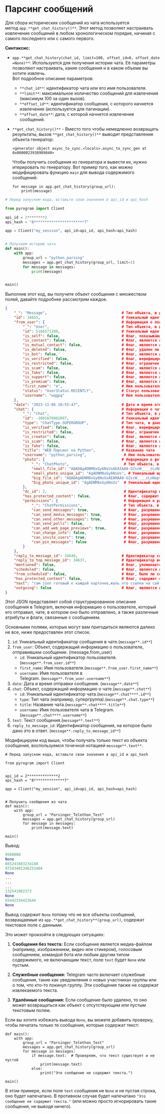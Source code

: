 # Парсинг сообщений

Для сбора исторических сообщений из чата используется метод `app.**get_chat_history()**`. Этот метод позволяет настраивать извлечение сообщений в любом хронологическом порядке, начиная с самого последнего или с самого первого.

**Синтаксис:**

- `app.**get_chat_history(chat_id, limit=100, offset_id=0, offset_date=None)**`: Используется для получения истории чата. Её параметры позволяют настраивать, какие сообщения и в каком объеме вы хотите извлечь.  
    Вот подробное описание параметров: 
    - `**chat_id**`: идентификатор чата или его имя пользователя.
    - `**limit**`: максимальное количество сообщений для извлечения (максимум 100 за один вызов).
    - `**offset_id**`: идентификатор сообщения, с которого начнется извлечение (используется для пагинации).
    - `**offset_date**`: дата, с которой начнется извлечение сообщений.
- `**get_chat_history()**` - Вместо того чтобы немедленно возвращать результаты, вызов `**get_chat_history()**` выводит представление объекта генератор:
    
    ```
    <generator object async_to_sync.<locals>.async_to_sync_gen at 0x0000023938989840>
    ```
    
    Чтобы получить сообщения из генератора и вывести их, нужно итерировать по генератору. Вот пример того, как можно модифицировать функцию `main` для вывода содержимого сообщений:
    
    ```
    for message in app.get_chat_history(group_url):
        print(message)
    ```
    

```python
# Перед запуском кода, вставьте свои значения в api_id и api_hash

from pyrogram import Client

api_id = 2********2
api_hash = "8***********************7"

app = Client("my_session", api_id=api_id, api_hash=api_hash)


# Получаем историю чата
def main():
    with app:
        group_url = "python_parsing"
        messages = app.get_chat_history(group_url, limit=1)
        for message in messages:
            print(message)


main()
```

Выполнив этот код, вы получите объект сообщения с множеством полей, давайте подробнее рассмотрим каждое.

```json
{
    "_": "Message",                                  # Тип объекта, в данном случае сообщение
    "id": 34655,                                     # Уникальный идентификатор сообщения в чате
    "from_user": {                                   # Информация о пользователе, отправившем сообщение
        "_": "User",                                 # Тип объекта, в данном случае пользователь
        "id": 5166571280,                            # Уникальный идентификатор пользователя
        "is_self": false,                            # Флаг, показывающий, является ли пользователь текущим авторизованным пользователем
        "is_contact": false,                         # Флаг, является ли пользователь контактом текущего пользователя
        "is_mutual_contact": false,                  # Флаг, является ли пользователь взаимным контактом
        "is_deleted": false,                         # Флаг, удален ли аккаунт пользователя
        "is_bot": false,                             # Флаг, является ли пользователь ботом
        "is_verified": false,                        # Флаг, верифицирован ли аккаунт пользователя
        "is_restricted": false,                      # Флаг, ограничен ли аккаунт пользователя
        "is_scam": false,                            # Флаг, является ли аккаунт мошенническим
        "is_fake": false,                            # Флаг, является ли аккаунт фальшивым
        "is_support": false,                         # Флаг, является ли аккаунт службой поддержки
        "is_premium": false,                         # Флаг, является ли аккаунт премиум-аккаунтом
        "first_name": "я",                           # Имя пользователя
        "status": "UserStatus.RECENTLY",             # Статус пользователя, в данном случае недавно был в сети
        "username": "wqgpq"                          # Имя пользователя в Телеграм
    },
    "date": "2023-11-06 10:55:47",                   # Дата и время отправки сообщения
    "chat": {                                        # Информация о чате, в котором было отправлено сообщение
        "_": "Chat",                                 # Тип объекта, в данном случае чат
        "id": -1001676962097,                        # Уникальный идентификатор чата
        "type": "ChatType.SUPERGROUP",               # Тип чата, в данном случае супергруппа
        "is_verified": false,                        # Флаг, верифицирован ли чат
        "is_restricted": false,                      # Флаг, ограничен ли чат
        "is_creator": false,                         # Флаг, является ли текущий пользователь создателем чата
        "is_scam": false,                            # Флаг, является ли чат мошенническим
        "is_fake": false,                            # Флаг, является ли чат фальшивым
        "title": "WEB Парсинг на Python",            # Название чата
        "username": "python_parsing",                 # Имя пользователя чата в Телеграм
        "photo": {                                   # Информация о фотографии чата
            "_": "ChatPhoto",                         # Тип объекта, в данном случае фотография чата
            "small_file_id": "AQADAgADNM8xGy6NsUsAEAIAA8-GZscW____zLoNapvxxE8ABB4E", # Идентификатор маленькой фотографии чата
            "small_photo_unique_id": "AgADNM8xGy6NsUs", # Уникальный идентификатор маленькой фотографии чата
            "big_file_id": "AQADAgADNM8xGy6NsUsAEAMAA8-GZscW____zLoNapvxxE8ABB4E", # Идентификатор большой фотографии чата
            "big_photo_unique_id": "AgADNM8xGy6NsUs"  # Уникальный идентификатор большой фотографии чата
        },
        "dc_id": 2,                                   # Идентификатор центра данных, где хранится чат
        "has_protected_content": false,               # Флаг, содержит ли чат защищенный контент
        "permissions": {                              # Информация о разрешениях в чате
            "_": "ChatPermissions",                   # Тип объекта, в данном случае разрешения чата
            "can_send_messages": true,                # Флаг, разрешено ли отправлять сообщения в чат
            "can_send_media_messages": true,          # Флаг, разрешено ли отправлять медиа-сообщения
            "can_send_other_messages": true,          # Флаг, разрешено ли отправлять другие типы сообщений
            "can_send_polls": false,                  # Флаг, разрешено ли отправлять опросы
            "can_add_web_page_previews": true,        # Флаг, разрешено ли добавлять предпросмотры веб-страниц
            "can_change_info": false,                 # Флаг, разрешено ли изменять информацию о чате
            "can_invite_users": true,                 # Флаг, разрешено ли приглашать пользователей
            "can_pin_messages": false                 # Флаг, разрешено ли закреплять сообщения
        }
    },
    "reply_to_message_id": 34640,                    # Идентификатор сообщения, на которое было дано это ответ
    "reply_to_top_message_id": 34637,                # Идентификатор верхнего сообщения в цепочке ответов
    "mentioned": false,                              # Флаг, упоминается ли текущий пользователь в сообщении
    "scheduled": false,                              # Флаг, является ли сообщение запланированным
    "from_scheduled": false,                         # Флаг, было ли сообщение отправлено из запланированных
    "has_protected_content": false,                  # Флаг, содержит ли сообщение защищенный контент
    "text": "там json готовый к каждой карточке,жаль что ссылки на сайт в нем нет", # Текст сообщения
    "outgoing": false                                # Флаг, является ли сообщение исходящим
}
```

Этот JSON представляет собой структурированное описание сообщения в Telegram, включая информацию о пользователе, который его отправил, чате, в котором оно было отправлено, а также различные атрибуты и флаги, связанные с сообщением.

Основными полями, которые могут вам пригодиться являются далеко не все, ниже предоставлен этот список.

1. `id`: Уникальный идентификатор сообщения в чате.(`message**.id**`)
2. `from_user`: Объект, содержащий информацию о пользователе, отправившем сообщение. (message.from_user)
    - `id`: Уникальный идентификатор пользователя.(`message**.from_user.id**`)
    - `first_name`: Имя пользователя.(`message**.from_user.first_name**`)
    - `username`: Имя пользователя в Telegram. (`message**.from_user.username**`)
3. `date`: Дата и время отправки сообщения. (`message**.date**`)
4. `chat`: Объект, содержащий информацию о чате.(`message**.chat**`)
    - `id`: Уникальный идентификатор чата.(`message**.chat****.id**`)
    - `type`: Тип чата (например, супергруппа).(`message**.chat.type**`)
    - `title`: Название чата.(`message**.chat****.title**`)
    - `username`: Имя пользователя чата в Telegram.(`message**.chat****.username**`)
5. `text`: Текст сообщения.(`message**.text**`)
6. `reply_to_message_id`: Идентификатор сообщения, на которое было дано это в ответ. (`message**.reply_to_message_id**`)

Модифицируем код выше, чтобы получать только текст из объекта сообщения, воспользуемся точечной нотацией `message**.text**`.

```
# Перед запуском кода, вставьте свои значения в api_id и api_hash

from pyrogram import Client


api_id = 2**************2
api_hash = "8**************7"

app = Client("my_session", api_id=api_id, api_hash=api_hash)


# Получить сообщения из чата
def main():
    with app:
        group_url = "Parsinger_Telethon_Test"
        messages = app.get_chat_history(group_url)
        for message in messages:
            print(message.text)

main()
```

Вывод:

```python
9500000
None
865243403234140
97243402346253404
None
...
...
...
132541982373
None
65442334423644
None
```

Вывод содержит `None` потому что не все объекты сообщений, возвращаемые из `app.**get_chat_history**(group_url)`, содержат текстовое поле с данными.

Это может произойти в следующих ситуациях: 

1. **Сообщения без текста:** Если сообщение является медиа-файлом (например, изображением, видео или стикером), голосовым сообщением, командой бота или любым другим типом содержимого, не включающим текст, поле `text` будет `None` или пустым.
    
2. **Служебные сообщения:** Telegram часто включает служебные сообщения, такие как уведомления о новых участниках группы или о том, что кто-то покинул группу. Эти сообщения также не содержат извлекаемого текста.
    
3. **Удалённые сообщения:** Если сообщение было удалено, то оно может возвращаться как объект с отсутствующим или пустым текстовым полем.
    

Если вы хотите избежать вывода `None`, вы можете добавить проверку, чтобы печатать только те сообщения, которые содержат текст:

```
def main():
    with app:
        group_url = "Parsinger_Telethon_Test"
        messages = app.get_chat_history(group_url)
        for message in messages:
            if message.text:  # Проверяем, что текст существует и не пустой
                print(message.text)
            else:
                print("Это сообщение не содержит текста.")

main()
```
В этом примере, если поле `text` сообщения не `None` и не пустая строка, оно будет напечатано. В противном случае будет напечатано `"Это сообщение не содержит текста."` (или можно просто игнорировать такие сообщения, не выводя ничего).